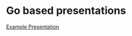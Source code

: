 # Go based presentations 
[Example Presentation](https://talks.godoc.org/github.com/Nisarg2061/Presentations/example.slide)

